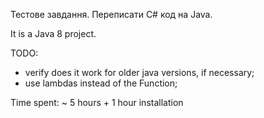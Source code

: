 Тестове завдання. Переписати C# код на Java.

It is a Java 8 project.

TODO:

* verify does it work for older java versions, if necessary;
* use lambdas instead of the Function; 

Time spent: ~ 5 hours + 1 hour installation
